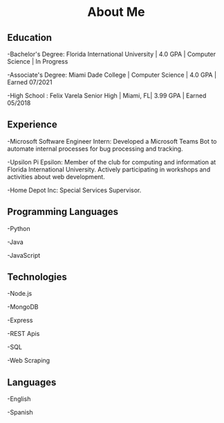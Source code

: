 <h1 align="center"> About Me </h1>

## Education
-Bachelor's Degree: Florida International University | 4.0 GPA | Computer Science | In Progress

-Associate's Degree: Miami Dade College | Computer Science | 4.0 GPA | Earned 07/2021

-High School : Felix Varela Senior High | Miami, FL| 3.99 GPA | Earned 05/2018

## Experience
-Microsoft Software Engineer Intern: Developed a Microsoft Teams Bot to automate internal processes for bug processing and tracking.

-Upsilon Pi Epsilon: Member of the club for computing and information at Florida International University.
Actively participating in workshops and activities about web development.

-Home Depot Inc: Special Services Supervisor. 

## Programming Languages
-Python

-Java 

-JavaScript

## Technologies
-Node.js

-MongoDB

-Express

-REST Apis

-SQL

-Web Scraping

## Languages
-English 

-Spanish
